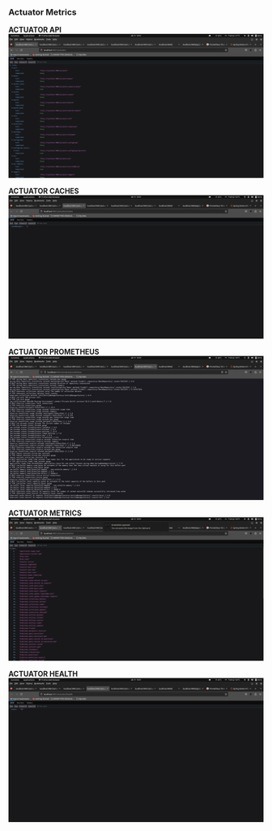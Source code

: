 ### Actuator Metrics

**ACTUATOR API**
![ACTUATOR API](../projeto_da_disciplina/imgs/ACTUATOR/ACTUATOR_API.png "ACTUATOR API")

**ACTUATOR CACHES**
![ACTUATOR CACHES](../projeto_da_disciplina/imgs/ACTUATOR/ACTUATOR_01.png "ACTUATOR CACHES")

**ACTUATOR PROMETHEUS**
![ACTUATOR PROMETHEUS](../projeto_da_disciplina/imgs/ACTUATOR/ACTUATOR_02.png "ACTUATOR PROMETHEUS")

**ACTUATOR METRICS**
![ACTUATOR METRICS](../projeto_da_disciplina/imgs/ACTUATOR/ACTUATOR_03.png "ACTUATOR METRICS")

**ACTUATOR HEALTH**
![ACTUATOR HEALTH](../projeto_da_disciplina/imgs/ACTUATOR/ACTUATOR_04.png "ACTUATOR HEALTH")